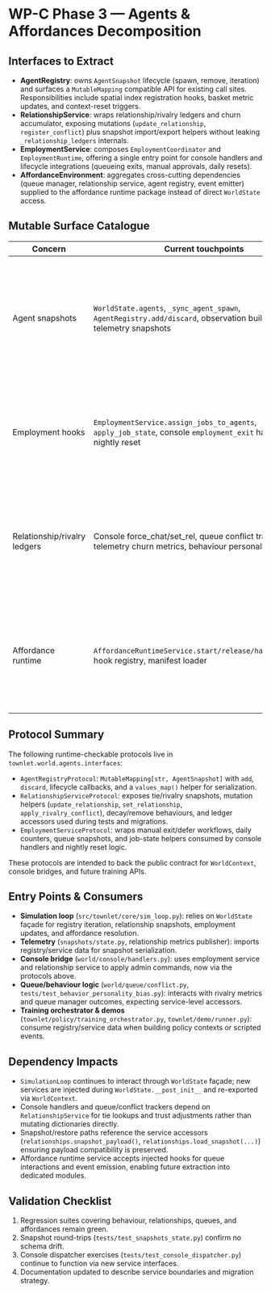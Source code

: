 # WP-C Phase 3 — Agents & Affordances Decomposition

## Interfaces to Extract

- **AgentRegistry**: owns `AgentSnapshot` lifecycle (spawn, remove, iteration) and surfaces a `MutableMapping` compatible API for existing call sites. Responsibilities include spatial index registration hooks, basket metric updates, and context-reset triggers.
- **RelationshipService**: wraps relationship/rivalry ledgers and churn accumulator, exposing mutations (`update_relationship`, `register_conflict`) plus snapshot import/export helpers without leaking `_relationship_ledgers` internals.
- **EmploymentService**: composes `EmploymentCoordinator` and `EmploymentRuntime`, offering a single entry point for console handlers and lifecycle integrations (queueing exits, manual approvals, daily resets).
- **AffordanceEnvironment**: aggregates cross-cutting dependencies (queue manager, relationship service, agent registry, event emitter) supplied to the affordance runtime package instead of direct `WorldState` access.

## Mutable Surface Catalogue

| Concern | Current touchpoints | Notes |
| --- | --- | --- |
| Agent snapshots | `WorldState.agents`, `_sync_agent_spawn`, `AgentRegistry.add/discard`, observation builder, telemetry snapshots | Mutations must trigger spatial index updates and ctx-reset events. Registry exposes lifecycle callbacks for these side-effects. |
| Employment hooks | `EmploymentService.assign_jobs_to_agents`, `apply_job_state`, console `employment_exit` handlers, nightly reset | Coordinator emits telemetry events, runtime tracks queue metrics; facade keeps both pieces aligned. |
| Relationship/rivalry ledgers | Console force_chat/set_rel, queue conflict tracker, telemetry churn metrics, behaviour personality bias tests | Service owns decay cadence and eviction hooks. Pinned ties prevent console overrides from being decayed immediately. |
| Affordance runtime | `AffordanceRuntimeService.start/release/handle_blocked`, hook registry, manifest loader | Environment should hand the runtime only the dependencies it truly needs (queue manager, objects, reservations, emitters). |

## Protocol Summary

The following runtime-checkable protocols live in `townlet.world.agents.interfaces`:

- `AgentRegistryProtocol`: `MutableMapping[str, AgentSnapshot]` with `add`, `discard`, lifecycle callbacks, and a `values_map()` helper for serialization.
- `RelationshipServiceProtocol`: exposes tie/rivalry snapshots, mutation helpers (`update_relationship`, `set_relationship`, `apply_rivalry_conflict`), decay/remove behaviours, and ledger accessors used during tests and migrations.
- `EmploymentServiceProtocol`: wraps manual exit/defer workflows, daily counters, queue snapshots, and job-state helpers consumed by console handlers and nightly reset logic.

These protocols are intended to back the public contract for `WorldContext`, console bridges, and future training APIs.

## Entry Points & Consumers

- **Simulation loop** (`src/townlet/core/sim_loop.py`): relies on `WorldState` façade for registry iteration, relationship snapshots, employment updates, and affordance resolution.
- **Telemetry** (`snapshots/state.py`, relationship metrics publisher): imports registry/service data for snapshot serialization.
- **Console bridge** (`world/console/handlers.py`): uses employment service and relationship service to apply admin commands, now via the protocols above.
- **Queue/behaviour logic** (`world/queue/conflict.py`, `tests/test_behavior_personality_bias.py`): interacts with rivalry metrics and queue manager outcomes, expecting service-level accessors.
- **Training orchestrator & demos** (`townlet/policy/training_orchestrator.py`, `townlet/demo/runner.py`): consume registry/service data when building policy contexts or scripted events.

## Dependency Impacts

- `SimulationLoop` continues to interact through `WorldState` façade; new services are injected during `WorldState.__post_init__` and re-exported via `WorldContext`.
- Console handlers and queue/conflict trackers depend on `RelationshipService` for tie lookups and trust adjustments rather than mutating dictionaries directly.
- Snapshot/restore paths reference the service accessors (`relationships.snapshot_payload()`, `relationships.load_snapshot(...)`) ensuring payload compatibility is preserved.
- Affordance runtime service accepts injected hooks for queue interactions and event emission, enabling future extraction into dedicated modules.

## Validation Checklist

1. Regression suites covering behaviour, relationships, queues, and affordances remain green.
2. Snapshot round-trips (`tests/test_snapshots_state.py`) confirm no schema drift.
3. Console dispatcher exercises (`tests/test_console_dispatcher.py`) continue to function via new service interfaces.
4. Documentation updated to describe service boundaries and migration strategy.
